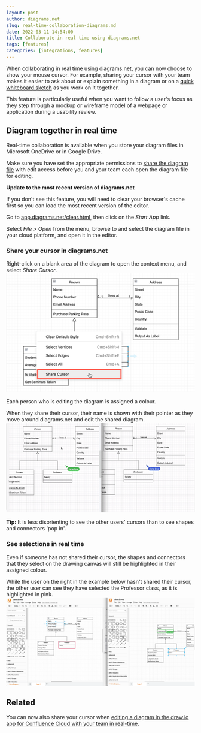 ```yaml
---
layout: post
author: diagrams.net
slug: real-time-collaboration-diagrams.md
date: 2022-03-11 14:54:00
title: Collaborate in real time using diagrams.net
tags: [features]
categories: [integrations, features]
---
```


When collaborating in real time using diagrams.net, you can now choose to show your mouse cursor. For example, sharing your cursor with your team makes it easier to ask about or explain something in a diagram or on a [quick whiteboard sketch](/blog/sketch-online-whiteboard.html) as you work on it together. 

This feature is particularly useful when you want to follow a user's focus as they step through a mockup or wireframe model of a webpage or application during a usability review.

## Diagram together in real time

Real-time collaboration is available when you store your diagram files in Microsoft OneDrive or in Google Drive. 

Make sure you have set the appropriate permissions to [share the diagram file](/doc/faq/share-diagrams.html) with edit access before you and your team each open the diagram file for editing. 

**Update to the most recent version of diagrams.net**

If you don't see this feature, you will need to clear your browser's cache first so you can load the most recent version of the editor. 

Go to [app.diagrams.net/clear.html](https://app.diagrams.net/clear.html), then click on the _Start App_ link. 

Select _File > Open_ from the menu, browse to and select the diagram file in your cloud platform, and open it in the editor.

### Share your cursor in diagrams.net

Right-click on a blank area of the diagram to open the context menu, and select _Share Cursor_.
<br /><img src="/assets/img/blog/share-cursor.png" style="max-width:100%;height:auto;" alt="Share your mouse cursor with others who are editing the same diagram file stored in OneDrive or Google Drive">

Each person who is editing the diagram is assigned a colour. 

When they share their cursor, their name is shown with their pointer as they move around diagrams.net and edit the shared diagram.
<br /><img src="/assets/img/blog/remote-cursors.gif" style="max-width:100%;height:auto;" alt="Share your mouse cursor with others who are editing the same diagram file stored in OneDrive or Google Drive">

**Tip:** It is less disorienting to see the other users' cursors than to see shapes and connectors 'pop in'.

### See selections in real time

Even if someone has not shared their cursor, the shapes and connectors that they select on the drawing canvas will still be highlighted in their assigned colour.

While the user on the right in the example below hasn't shared their cursor, the other user can see they have selected the Professor class, as it is highlighted in pink.
<br /><img src="/assets/img/blog/real-time-collaboration.png" style="max-width:100%;height:auto;" alt="See how others edit and select parts of the diagram in real time in diagrams.net when you store diagram files in OneDrive or Google Drive">

## Related

You can now also share your cursor when [editing a diagram in the draw.io app for Confluence Cloud with your team in real-time](/blog/collaborative-editing-confluence-cloud.html). 